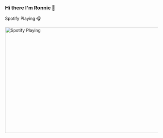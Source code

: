 ### Hi there I'm Ronnie 👋


Spotify Playing 🎧

[<img src="https://novatorem.jaja061198.vercel.app/api/spotify" alt="Spotify Playing" width="600" height="350" />](https://open.spotify.com/user/8wslc7pmmy4fybdqu6cneclkm)

<!--
### Spotify Playing 🎧
[![Spotify](https://novatorem.jaja061198.vercel.app/api/spotify)](https://open.spotify.com/user/8wslc7pmmy4fybdqu6cneclkm)
[<img src="https://jaja061198.vercel.app/api/spotify" alt="Spotify Playing" width="350" />]
**jaja061198/jaja061198** is a ✨ _special_ ✨ repository because its `README.md` (this file) appears on your GitHub profile.
[![Spotify](https://https://novatorem.jaja061198.vercel.app/api/spotify)](https://open.spotify.com/user/8wslc7pmmy4fybdqu6cneclkm)
Here are some ideas to get you started:

- 🔭 I’m currently working on ...
- 🌱 I’m currently learning ...
- 👯 I’m looking to collaborate on ...
- 🤔 I’m looking for help with ...
- 💬 Ask me about ...
- 📫 How to reach me: ...
- 😄 Pronouns: ...
- ⚡ Fun fact: ...
-->
